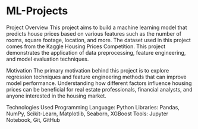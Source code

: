 # ML-Projects
Project Overview
This project aims to build a machine learning model that predicts house prices based on various features such as the number of rooms, square footage, location, and more. The dataset used in this project comes from the Kaggle Housing Prices Competition. This project demonstrates the application of data preprocessing, feature engineering, and model evaluation techniques.

Motivation
The primary motivation behind this project is to explore regression techniques and feature engineering methods that can improve model performance. Understanding how different factors influence housing prices can be beneficial for real estate professionals, financial analysts, and anyone interested in the housing market.

Technologies Used
Programming Language: Python
Libraries: Pandas, NumPy, Scikit-Learn, Matplotlib, Seaborn, XGBoost
Tools: Jupyter Notebook, Git, GitHub
